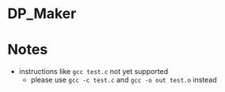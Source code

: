# DP_Maker

# Notes
- instructions like `gcc test.c` not yet supported
  - please use `gcc -c test.c` and `gcc -o out test.o` instead

